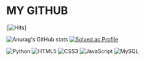 # MY GITHUB
[![Hits](https://hits.seeyoufarm.com/api/count/incr/badge.svg?url=https%3A%2F%2Fgithub.com%2Fkaffu0424&count_bg=%23AAF0EE&title_bg=%23F6E3F1&icon=rss.svg&icon_color=%230A0A0A&title=hits&edge_flat=false)]

![Anurag's GitHub stats](https://github-readme-stats.vercel.app/api?username=kaffu0424&show_icons=true&theme=radical)
[![Solved.ac Profile](http://mazassumnida.wtf/api/generate_badge?boj=kaffu)](https://solved.ac/kaffu)

![Python](http://img.shields.io/badge/Python-3776AB.svg?&style=for-sthe-badge&logo=Python&logoColor=white)
![HTML5](http://img.shields.io/badge/HTML5-E34F26.svg?&style=for-the-badge&logo=HTML5&logoColor=white)
![CSS3](http://img.shields.io/badge/CSS3-1572B6.svg?&style=for-the-badge&logo=CSS3&logoColor=white)
![JavaScript](http://img.shields.io/badge/JavaScript-F7DF1E.svg?&style=for-the-badge&logo=JavaScript&logoColor=white)
![MySQL](http://img.shields.io/badge/MySQL-4479A1.svg?&style=for-the-badge&logo=MySQL&logoColor=white)
